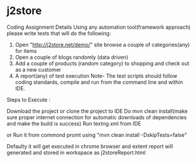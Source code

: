 # j2store
Coding Assignment Details
Using any automation tool(framework approach) please write tests that will do the following:
1. Open "http://j2store.net/demo/" site browse a couple of categories(any) for items
2. Open a couple of blogs randomly (data driven)
3. Add a couple of products (random category) to shopping and check out as a new customer
4. A report(any) of test execution
Note- The test scripts should follow coding standards, compile and run from the command line and within IDE.




Steps to Execute : 

Download the project or clone the project to IDE 
Do mvn clean install(make sure proper internet connection for automatic downloads of dependencies and make the build is success)
Run textng.xml from IDE 

or Run it from commond promt using "mvn clean install -DskipTests=false"

Defaulty it will get executed in chrome browser and extent report will generated and stored in workspace as j2storeReport.html 

